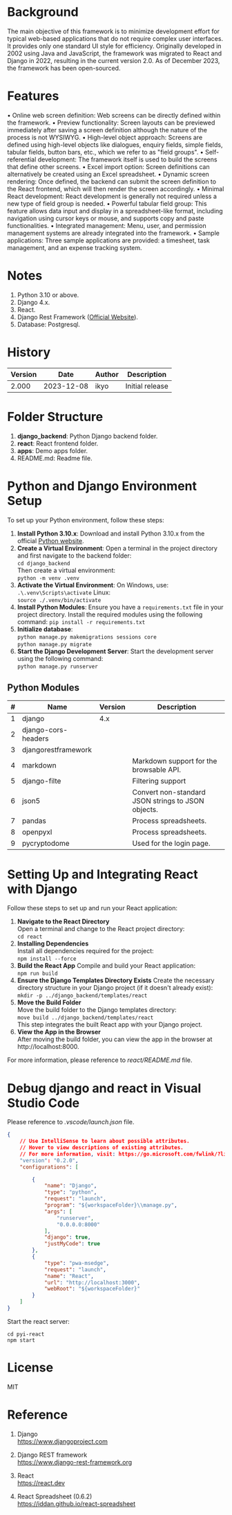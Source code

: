 # Background
The main objective of this framework is to minimize development effort for typical web-based applications that do not require complex user interfaces. It provides only one standard UI style for efficiency. Originally developed in 2002 using Java and JavaScript, the framework was migrated to React and Django in 2022, resulting in the current version 2.0. As of December 2023, the framework has been open-sourced.
# Features
•	Online web screen definition: Web screens can be directly defined within the framework.
•	Preview functionality: Screen layouts can be previewed immediately after saving a screen definition although the nature of the process is not WYSIWYG.
•	High-level object approach: Screens are defined using high-level objects like dialogues, enquiry fields, simple fields, tabular fields, button bars, etc., which we refer to as "field groups".
•	Self-referential development: The framework itself is used to build the screens that define other screens.
•	Excel import option: Screen definitions can alternatively be created using an Excel spreadsheet.
•	Dynamic screen rendering: Once defined, the backend can submit the screen definition to the React frontend, which will then render the screen accordingly.
•	Minimal React development: React development is generally not required unless a new type of field group is needed.
•	Powerful tabular field group: This feature allows data input and display in a spreadsheet-like format, including navigation using cursor keys or mouse, and supports copy and paste functionalities.
•	Integrated management: Menu, user, and permission management systems are already integrated into the framework.
•	Sample applications: Three sample applications are provided: a timesheet, task management, and an expense tracking system.

# Notes
1. Python 3.10 or above.
2. Django 4.x.
3. React.
4. Django Rest Framework ([Official Website](https://www.django-rest-framework.org)).
5. Database: Postgresql.

# History
| Version | Date       | Author | Description    |
| ------- | ---------- | ------ | -------------- |
| 2.000   | 2023-12-08 | ikyo   | Initial release |

# Folder Structure
1. **django_backend**: Python Django backend folder.
2. **react**: React frontend folder.
3. **apps**: Demo apps folder.
4. README.md: Readme file.

# Python and Django Environment Setup

To set up your Python environment, follow these steps:

1. **Install Python 3.10.x**: Download and install Python 3.10.x from the official [Python website](https://www.python.org/downloads/).  
2. **Create a Virtual Environment**: Open a terminal in the project directory and first navigate to the backend folder:  
   ``cd django_backend``  
   Then create a virtual environment:    
   ``python -m venv .venv``
3. **Activate the Virtual Environment**: On Windows, use:
   ``.\.venv\Scripts\activate``
   Linux:  
   ``source ./.venv/bin/activate``
4. **Install Python Modules**: Ensure you have a `requirements.txt` file in your project directory. Install the required modules using the following command:
   ``pip install -r requirements.txt``
5. **Initialize database**:  
   ``python manage.py makemigrations sessions core``  
   ``python manage.py migrate``
6. **Start the Django Development Server**: Start the development server using the following command:  
   ``python manage.py runserver``

## Python Modules
| #  | Name                | Version | Description                                           |
| -- | ------------------- | ------- | ----------------------------------------------------- |
| 1  | django              | 4.x     |                                                       |
| 2  | django-cors-headers |         |                                                       |
| 3  | djangorestframework |         |                                                       |
| 4  | markdown            |         | Markdown support for the browsable API.               |
| 5  | django-filte        |         | Filtering support                                     |
| 6  | json5               |         | Convert non-standard JSON strings to JSON objects.    |
| 7  | pandas              |         | Process spreadsheets.                                 |
| 8  | openpyxl            |         | Process spreadsheets.                                 |
| 9  | pycryptodome        |         | Used for the login page.                              |

# Setting Up and Integrating React with Django

Follow these steps to set up and run your React application:

1. **Navigate to the React Directory**  
   Open a terminal and change to the React project directory:  
   ``cd react``
2. **Installing Dependencies**  
   Install all dependencies required for the project:  
   ``npm install --force``
3. **Build the React App** 
   Compile and build your React application:  
   ``npm run build`` 
4. **Ensure the Django Templates Directory Exists**
   Create the necessary directory structure in your Django project (if it doesn't already exist):  
    ``mkdir -p ../django_backend/templates/react`` 
5. **Move the Build Folder**  
   Move the build folder to the Django templates directory:    
   ``move build ../django_backend/templates/react``  
   This step integrates the built React app with your Django project.
6. **View the App in the Browser**  
   After moving the build folder, you can view the app in the browser at http://localhost:8000.

For more information, please reference to *react/README.md* file.


# Debug django and react in Visual Studio Code
Please reference to *.vscode/launch.json* file.  
```json
{
    // Use IntelliSense to learn about possible attributes.
    // Hover to view descriptions of existing attributes.
    // For more information, visit: https://go.microsoft.com/fwlink/?linkid=830387
    "version": "0.2.0",
    "configurations": [

        {
            "name": "Django",
            "type": "python",
            "request": "launch",
            "program": "${workspaceFolder}\\manage.py",
            "args": [
                "runserver",
                "0.0.0.0:8000"
            ],
            "django": true,
            "justMyCode": true
        },
        {
            "type": "pwa-msedge",
            "request": "launch",
            "name": "React",
            "url": "http://localhost:3000",
            "webRoot": "${workspaceFolder}"
        }
    ]
}
```

Start the react server:  
```shell
cd pyi-react
npm start
``` 

# License
MIT

# Reference
1. Django  
   https://www.djangoproject.com

2. Django REST framework    
   https://www.django-rest-framework.org

3. React  
   https://react.dev

4. React Spreadsheet (0.6.2)  
   https://iddan.github.io/react-spreadsheet
